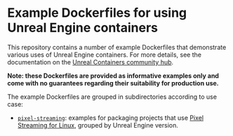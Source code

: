 # Example Dockerfiles for using Unreal Engine containers

This repository contains a number of example Dockerfiles that demonstrate various uses of Unreal Engine containers. For more details, see the documentation on the [Unreal Containers community hub](https://unrealcontainers.com).

**Note: these Dockerfiles are provided as informative examples only and come with no guarantees regarding their suitability for production use.**

The example Dockerfiles are grouped in subdirectories according to use case:

- [`pixel-streaming`](./pixel-streaming): examples for packaging projects that use [Pixel Streaming for Linux](https://adamrehn.com/articles/pixel-streaming-in-linux-containers/), grouped by Unreal Engine version.
